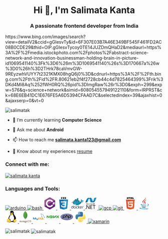 <h1 align="center">Hi 👋, I'm Salimata Kanta</h1>
<h3 align="center">A passionate frontend developer from India</h3>
https://www.bing.com/images/search?view=detailV2&ccid=gGIesvTy&id=6F307E03B7A46E349BF545F461FD2AC08B0CDE29&thid=OIP.gGIesvTycoy0TE14JUZDmQHaD2&mediaurl=https%3A%2F%2Fmedia.istockphoto.com%2Fphotos%2Fabstract-science-network-and-innovation-businessman-holding-brain-in-picture-id1069541140%3Fk%3D6%26m%3D1069541140%26s%3D170667a%26w%3D0%26h%3D2THrk78caVmvGW-9REyzwhVUYY7t2321KMX08hgQ6j0%3D&cdnurl=https%3A%2F%2Fth.bing.com%2Fth%2Fid%2FR.80621eb2f4f2728cb44c4d7825464399%3Frik%3DKd4Mi8Aq%252fWH0RQ%26pid%3DImgRaw%26r%3D0&exph=299&expw=576&q=science+network&simid=608054557949122110&form=IRPRST&ck=68E6EB41DC1E676FE5A6D5394CFAAD7C&selectedindex=39&ajaxhist=0&ajaxserp=0&vt=0

<p align="left"> <img src="https://komarev.com/ghpvc/?username=salimatak&label=Profile%20views&color=0e75b6&style=flat" alt="salimatak" /> </p>

- 🌱 I’m currently learning **Computer Science**

- 💬 Ask me about **Android**

- 📫 How to reach me **salimata.kanta123@gmail.com**

- 📄 Know about my experiences [resume](resume)

<h3 align="left">Connect with me:</h3>
<p align="left">
<a href="https://www.youtube.com/c/salimata kanta" target="blank"><img align="center" src="https://raw.githubusercontent.com/rahuldkjain/github-profile-readme-generator/master/src/images/icons/Social/youtube.svg" alt="salimata kanta" height="30" width="40" /></a>
</p>

<h3 align="left">Languages and Tools:</h3>
<p align="left"> <a href="https://www.arduino.cc/" target="_blank" rel="noreferrer"> <img src="https://cdn.worldvectorlogo.com/logos/arduino-1.svg" alt="arduino" width="40" height="40"/> </a> <a href="https://www.gnu.org/software/bash/" target="_blank" rel="noreferrer"> <img src="https://www.vectorlogo.zone/logos/gnu_bash/gnu_bash-icon.svg" alt="bash" width="40" height="40"/> </a> <a href="https://www.w3schools.com/cs/" target="_blank" rel="noreferrer"> <img src="https://raw.githubusercontent.com/devicons/devicon/master/icons/csharp/csharp-original.svg" alt="csharp" width="40" height="40"/> </a> <a href="https://www.w3schools.com/css/" target="_blank" rel="noreferrer"> <img src="https://raw.githubusercontent.com/devicons/devicon/master/icons/css3/css3-original-wordmark.svg" alt="css3" width="40" height="40"/> </a> <a href="https://www.docker.com/" target="_blank" rel="noreferrer"> <img src="https://raw.githubusercontent.com/devicons/devicon/master/icons/docker/docker-original-wordmark.svg" alt="docker" width="40" height="40"/> </a> <a href="https://dotnet.microsoft.com/" target="_blank" rel="noreferrer"> <img src="https://raw.githubusercontent.com/devicons/devicon/master/icons/dot-net/dot-net-original-wordmark.svg" alt="dotnet" width="40" height="40"/> </a> <a href="https://cloud.google.com" target="_blank" rel="noreferrer"> <img src="https://www.vectorlogo.zone/logos/google_cloud/google_cloud-icon.svg" alt="gcp" width="40" height="40"/> </a> <a href="https://git-scm.com/" target="_blank" rel="noreferrer"> <img src="https://www.vectorlogo.zone/logos/git-scm/git-scm-icon.svg" alt="git" width="40" height="40"/> </a> <a href="https://www.w3.org/html/" target="_blank" rel="noreferrer"> <img src="https://raw.githubusercontent.com/devicons/devicon/master/icons/html5/html5-original-wordmark.svg" alt="html5" width="40" height="40"/> </a> <a href="https://www.java.com" target="_blank" rel="noreferrer"> <img src="https://raw.githubusercontent.com/devicons/devicon/master/icons/java/java-original.svg" alt="java" width="40" height="40"/> </a> <a href="https://www.linux.org/" target="_blank" rel="noreferrer"> <img src="https://raw.githubusercontent.com/devicons/devicon/master/icons/linux/linux-original.svg" alt="linux" width="40" height="40"/> </a> <a href="https://www.mongodb.com/" target="_blank" rel="noreferrer"> <img src="https://raw.githubusercontent.com/devicons/devicon/master/icons/mongodb/mongodb-original-wordmark.svg" alt="mongodb" width="40" height="40"/> </a> <a href="https://www.mysql.com/" target="_blank" rel="noreferrer"> <img src="https://raw.githubusercontent.com/devicons/devicon/master/icons/mysql/mysql-original-wordmark.svg" alt="mysql" width="40" height="40"/> </a> <a href="https://www.nginx.com" target="_blank" rel="noreferrer"> <img src="https://raw.githubusercontent.com/devicons/devicon/master/icons/nginx/nginx-original.svg" alt="nginx" width="40" height="40"/> </a> <a href="https://www.php.net" target="_blank" rel="noreferrer"> <img src="https://raw.githubusercontent.com/devicons/devicon/master/icons/php/php-original.svg" alt="php" width="40" height="40"/> </a> <a href="https://www.python.org" target="_blank" rel="noreferrer"> <img src="https://raw.githubusercontent.com/devicons/devicon/master/icons/python/python-original.svg" alt="python" width="40" height="40"/> </a> <a href="https://dotnet.microsoft.com/apps/xamarin" target="_blank" rel="noreferrer"> <img src="https://raw.githubusercontent.com/detain/svg-logos/780f25886640cef088af994181646db2f6b1a3f8/svg/xamarin.svg" alt="xamarin" width="40" height="40"/> </a> </p>

<p><img align="left" src="https://github-readme-stats.vercel.app/api/top-langs?username=salimatak&show_icons=true&locale=en&layout=compact" alt="salimatak" /></p>

<p>&nbsp;<img align="center" src="https://github-readme-stats.vercel.app/api?username=salimatak&show_icons=true&locale=en" alt="salimatak" /></p>
